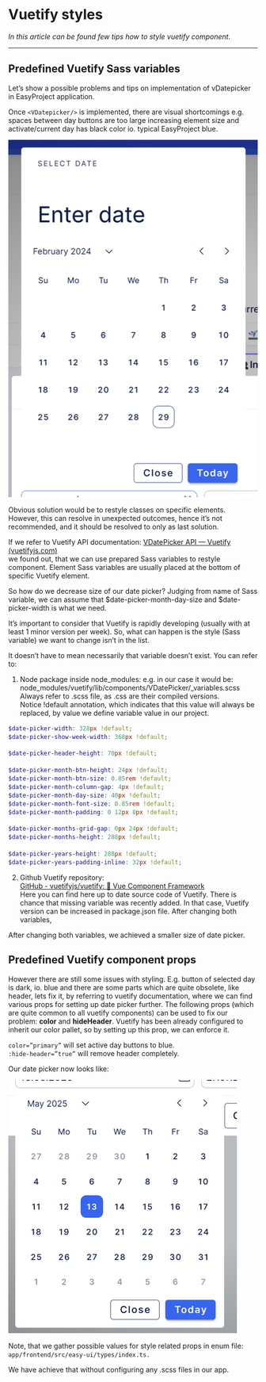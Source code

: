 # Vuetify styles

*In this article can be found few tips how to style vuetify component.*

---



## Predefined Vuetify Sass variables

Let’s show a possible problems and tips on implementation of vDatepicker in EasyProject application.

Once `<VDatepicker/>` is implemented, there are visual shortcomings e.g. spaces between day buttons 
are too large increasing element size and activate/current day has black color io. typical EasyProject
blue.<br/>

![un-styled VDatepicker component](../../files/images/unstyled_VDatepicker.png)

Obvious solution would be to restyle classes on specific elements. However, this can resolve in 
unexpected outcomes, hence it’s not recommended, and it should be resolved to only as last solution.

If we refer to Vuetify API documentation: [VDatePicker API — Vuetify (vuetifyjs.com)](https://vuetifyjs.com/en/api/v-date-picker)<br/>
we found out, that we can use prepared Sass variables to 
restyle component. Element Sass variables are usually placed at the bottom of specific Vuetify element.

So how do we decrease size of our date picker? 
Judging from name of Sass variable, we can assume that $date-picker-month-day-size and 
$date-picker-width is what we need.

It’s important to consider that Vuetify is rapidly developing (usually with at least 1 
minor version per week). So, what can happen is the style (Sass variable) we want to change isn’t 
in the list.

It doesn’t have to mean necessarily that variable doesn’t exist. You can refer to:
1. Node package inside node_modules:
e.g. in our case it would be:
node_modules/vuetify/lib/components/VDatePicker/_variables.scss
Always refer to .scss file, as .css are their compiled versions.<br/>
Notice !default annotation, which indicates that this value will always be replaced, by value
we define variable value in our project.

```scss
$date-picker-width: 328px !default;
$date-picker-show-week-width: 368px !default;

$date-picker-header-height: 70px !default;

$date-picker-month-btn-height: 24px !default;
$date-picker-month-btn-size: 0.85rem !default;
$date-picker-month-column-gap: 4px !default;
$date-picker-month-day-size: 40px !default;
$date-picker-month-font-size: 0.85rem !default;
$date-picker-month-padding: 0 12px 8px !default;

$date-picker-months-grid-gap: 0px 24px !default;
$date-picker-months-height: 288px !default;

$date-picker-years-height: 288px !default;
$date-picker-years-padding-inline: 32px !default;

```

2. Github Vuetify repository:<br/>
[GitHub - vuetifyjs/vuetify: 🐉 Vue Component Framework](https://github.com/vuetifyjs/vuetify)<br/>
Here you can find here up to date source code of Vuetify. There is chance that missing variable was 
recently added. In that case, Vuetify version can be increased in package.json file.
After changing both variables, 

After changing both variables, we achieved a smaller size of date picker.<br/>

## Predefined Vuetify component props

However there are still some issues with styling. E.g. button of selected day is dark, io. blue and 
there are some parts which are quite obsolete, like header, lets fix it, by referring to vuetify 
documentation, where we can find various props for setting up date picker further. The following 
props (which are quite common to all vuetify components) can be used to fix our problem: **color** and
**hideHeader**. Vuetify has been already configured to inherit our color pallet, so by setting up 
this prop, we can enforce it.

`color=”primary”` will set active day buttons to blue.<br/>
`:hide-header=”true”` will remove header completely.

Our date picker now looks like:<br/>

![un-styled VDatepicker component](../../files/images/styled_VDatepicker.png)

Note, that we gather possible values for style related props in enum file:
`app/frontend/src/easy-ui/types/index.ts.`

We have achieve that without configuring any .scss files in our app.
